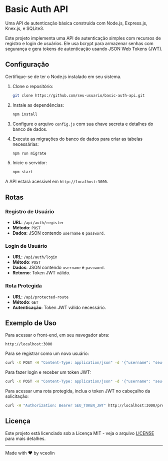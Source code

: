 # Basic Auth API

Uma API de autenticação básica construída com Node.js, Express.js, Knex.js, e SQLite3.

Este projeto implementa uma API de autenticação simples com recursos de registro e login de usuários. Ele usa bcrypt para armazenar senhas com segurança e gera tokens de autenticação usando JSON Web Tokens (JWT).

## Configuração

Certifique-se de ter o Node.js instalado em seu sistema.

1. Clone o repositório:

   ```bash
   git clone https://github.com/seu-usuario/basic-auth-api.git
   ```

2. Instale as dependências:

   ```bash
   npm install
   ```

3. Configure o arquivo `config.js` com sua chave secreta e detalhes do banco de dados.

4. Execute as migrações do banco de dados para criar as tabelas necessárias:

   ```bash
   npm run migrate
   ```

5. Inicie o servidor:

   ```bash
   npm start
   ```

A API estará acessível em `http://localhost:3000`.

## Rotas

### Registro de Usuário

- **URL**: `/api/auth/register`
- **Método**: `POST`
- **Dados**: JSON contendo `username` e `password`.

### Login de Usuário

- **URL**: `/api/auth/login`
- **Método**: `POST`
- **Dados**: JSON contendo `username` e `password`.
- **Retorno**: Token JWT válido.

### Rota Protegida

- **URL**: `/api/protected-route`
- **Método**: `GET`
- **Autenticação**: Token JWT válido necessário.

## Exemplo de Uso

Para acessar o front-end, em seu navegador abra:

```
http://localhost:3000
```

Para se registrar como um novo usuário:

```bash
curl -X POST -H "Content-Type: application/json" -d '{"username": "seu-usuario", "password": "sua-senha"}' http://localhost:3000/api/auth/register
```

Para fazer login e receber um token JWT:

```bash
curl -X POST -H "Content-Type: application/json" -d '{"username": "seu-usuario", "password": "sua-senha"}' http://localhost:3000/api/auth/login
```

Para acessar uma rota protegida, inclua o token JWT no cabeçalho da solicitação:

```bash
curl -H "Authorization: Bearer SEU_TOKEN_JWT" http://localhost:3000/protected-route
```

## Licença

Este projeto está licenciado sob a Licença MIT - veja o arquivo [LICENSE](LICENSE) para mais detalhes.

---

Made with ❤️ by vceolin
